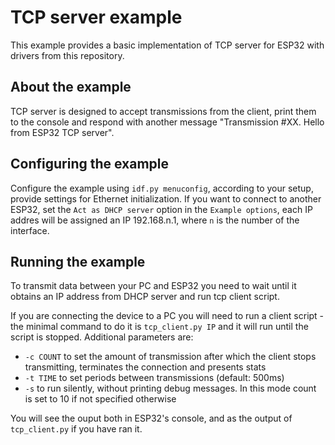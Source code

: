 # TCP server example

This example provides a basic implementation of TCP server for ESP32 with drivers from this repository.

## About the example
TCP server is designed to accept transmissions from the client, print them to the console and respond with another message "Transmission #XX. Hello from ESP32 TCP server".

## Configuring the example
Configure the example using `idf.py menuconfig`, according to your setup, provide settings for Ethernet initialization. If you want to connect to another ESP32, set the 
`Act as DHCP server` option in the `Example options`, each IP addres will be assigned an IP 192.168.n.1, where `n` is the number of the interface.

## Running the example
To transmit data between your PC and ESP32 you need to wait until it obtains an IP address from DHCP server and run tcp client script.

If you are connecting the device to a PC you will need to run a client script - the minimal command to do it is `tcp_client.py IP` and it will run until the script is stopped. Additional parameters are:
* `-c COUNT` to set the amount of transmission after which the client stops transmitting, terminates the connection and presents stats
* `-t TIME` to set periods between transmissions (default: 500ms)
* `-s` to run silently, without printing debug messages. In this mode count is set to 10 if not specified otherwise

You will see the ouput both in ESP32's console, and as the output of `tcp_client.py` if you have ran it.